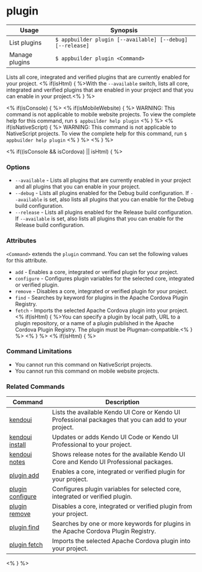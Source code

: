 plugin
==========

Usage | Synopsis
------|-------
List plugins | `$ appbuilder plugin [--available] [--debug] [--release]`    
Manage plugins | `$ appbuilder plugin <Command>`

Lists all core, integrated and verified plugins that are currently enabled for your project. <% if(isHtml) { %>With the `--available` switch, lists all core, integrated and verified plugins that are enabled in your project and that you can enable in your project.<% } %> 

<% if(isConsole) { %>
<% if(isMobileWebsite) { %>
WARNING: This command is not applicable to mobile website projects. To view the complete help for this command, run `$ appbuilder help plugin`
<% } %>
<% if(isNativeScript) { %>
WARNING: This command is not applicable to NativeScript projects. To view the complete help for this command, run `$ appbuilder help plugin`
<% } %>
<% } %>

<% if((isConsole && isCordova) || isHtml) { %>
### Options
* `--available` - Lists all plugins that are currently enabled in your project and all plugins that you can enable in your project.
* `--debug` - Lists all plugins enabled for the Debug build configuration. If `--available` is set, also lists all plugins that you can enable for the Debug build configuration.
* `--release` - Lists all plugins enabled for the Release build configuration. If `--available` is set, also lists all plugins that you can enable for the Release build configuration.

### Attributes  
`<Command>` extends the `plugin` command. You can set the following values for this attribute.
* `add` - Enables a core, integrated or verified plugin for your project.
* `configure` - Configures plugin variables for the selected core, integrated or verified plugin.
* `remove` - Disables a core, integrated or verified plugin for your project.
* `find` - Searches by keyword for plugins in the Apache Cordova Plugin Registry.
* `fetch` - Imports the selected Apache Cordova plugin into your project. <% if(isHtml) { %>You can specify a plugin by local path, URL to a plugin repository, or a name of a plugin published in the Apache Cordova Plugin Registry. The plugin must be Plugman-compatible.<% } %>
<% } %>
<% if(isHtml) { %> 
### Command Limitations

* You cannot run this command on NativeScript projects.
* You cannot run this command on mobile website projects.

### Related Commands

Command | Description
----------|----------
[kendoui](kendoui.html) | Lists the available Kendo UI Core or Kendo UI Professional packages that you can add to your project.
[kendoui install](kendoui-install.html) | Updates or adds Kendo UI Code or Kendo UI Professional to your project.
[kendoui notes](kendoui-notes.html) | Shows release notes for the available Kendo UI Core and Kendo UI Professional packages.
[plugin add](plugin-add.html) | Enables a core, integrated or verified plugin for your project.
[plugin configure](plugin-configure.html) | Configures plugin variables for selected core, integrated or verified plugin.
[plugin remove](plugin-remove.html) | Disables a core, integrated or verified plugin from your project.
[plugin find](plugin-find.html) | Searches by one or more keywords for plugins in the Apache Cordova Plugin Registry.
[plugin fetch](plugin-fetch.html) | Imports the selected Apache Cordova plugin into your project.
<% } %>
